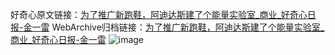 好奇心原文链接：[为了推广新跑鞋，阿迪达斯建了个能量实验室_商业_好奇心日报-金一雷](https://www.qdaily.com/articles/3276.html)
WebArchive归档链接：[为了推广新跑鞋，阿迪达斯建了个能量实验室_商业_好奇心日报-金一雷](http://web.archive.org/web/20190623151804/https://www.qdaily.com/articles/3276.html)
![image](http://ww3.sinaimg.cn/large/007d5XDply1g3v6yjg17oj30u03lbb29)
